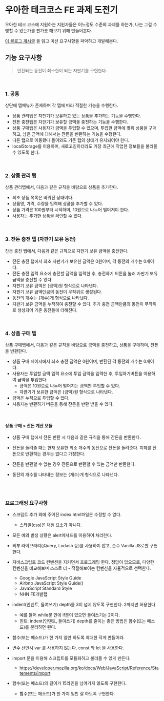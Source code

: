 # 우아한 테크코스 FE 과제 도전기

우아한 테크 코스에 지원하는 지원자들은 어느정도 수준의 과제를 하는가, 나는 그걸 수행할 수 있는가를 판가름 해보기 위해 만들어본다.

[이 블로그 게시글](https://velog.io/@compy/%EC%9A%B0%EC%95%84%ED%95%9C%ED%85%8C%ED%81%AC%EC%BD%94%EC%8A%A4-4%EA%B8%B0-%ED%94%84%EB%A1%A0%ED%8A%B8%EC%97%94%EB%93%9C-%EA%B3%BC%EC%A0%95-%ED%94%84%EB%A6%AC%EC%BD%94%EC%8A%A4-3%EC%A3%BC%EC%B0%A8-%ED%9B%84%EA%B8%B0) 을 읽고 미션 요구사항을 파악하고 개발해본다.


## 기능 요구사항
> 반환되는 동전이 최소한이 되는 자판기를 구현한다.

<br>

### 1. 공통
상단에 탭메뉴가 존재하며 각 탭에 따라 적절한 기능을 수행한다.

- 상품 관리탭은 자판기가 보유하고 있는 상품을 추가하는 기능을 수행한다.
- 잔돈 충전탭은 자판기가 보유할 금액을 충전하는 기능을 수행한다.
- 상품 구매탭은 사용자가 금액을 투입할 수 있으며, 투입한 금액에 맞춰 상품을 구매하고, 남은 금액에 대해서는 잔돈을 반환하는 기능을 수행한다.
- 다른 탭으로 이동했다 돌아와도 기존 탭의 상태가 유지되어야 한다.
- localStorage를 이용하여, 새로고침하더라도 가장 최근에 작업한 정보들을 불러올 수 있도록 한다.

<br>

### 2. 상품 관리 탭
상품 관리탭에서, 다음과 같은 규칙을 바탕으로 상품을 추가한다.

- 최초 상품 목록은 비워진 상태이다.
- 상품명, 가격, 수량을 입력해 상품을 추가할 수 있다.
- 상품 가격은 100원부터 시작하며, 10원으로 나누어 떨어져야 한다.
- 사용자는 추가한 상품을 확인할 수 있다.

<br>

### 3. 잔돈 충전 탭 (자판기 보유 동전)
잔돈 충전 탭에서, 다음과 같은 규칙으로 자판기 보유 금액을 충전한다.

- 잔돈 충전 탭에서 최초 자판기가 보유한 금액은 0원이며, 각 동전의 개수는 0개이다.
- 잔돈 충전 입력 요소에 충전할 금액을 입력한 후, 충전하기 버튼을 눌러 자판기 보유 금액을 충전할 수 있다.
- 자판기 보유 금액은 {금액}원 형식으로 나타낸다.
- 자판기 보유 금액만큼의 동전이 무작위로 생성된다.
- 동전의 개수는 {개수}개 형식으로 나타낸다.
- 자판기 보유 금액을 누적하여 충전할 수 있다. 추가 충전 금액만큼의 동전이 무작위로 생성되어 기존 동전들에 더해진다.

<br>

### 4. 상품 구매 탭
상품 구매탭에서, 다음과 같은 규칙을 바탕으로 금액을 충전하고, 상품을 구매하며, 잔돈을 반환한다.

- 상품 구매 페이지에서 최초 충전 금액은 0원이며, 반환된 각 동전의 개수는 0개이다.
- 사용자는 투입할 금액 입력 요소에 투입 금액을 입력한 후, 투입하기버튼을 이용하여 금액을 투입한다.
    - 금액은 10원으로 나누어 떨어지는 금액만 투입할 수 있다.
    - 자판기가 보유한 금액은 {금액}원 형식으로 나타낸다.
- 금액은 누적으로 투입할 수 있다.
- 사용자는 반환하기 버튼을 통해 잔돈을 반환 받을 수 있다.

<br>

#### 상품 구매 > 잔돈 계산 모듈
- 상품 구매 탭에서 잔돈 반환 시 다음과 같은 규칙을 통해 잔돈을 반환한다.

- 잔돈을 돌려줄 때는 현재 보유한 최소 개수의 동전으로 잔돈을 돌려준다.
지폐를 잔돈으로 반환하는 경우는 없다고 가정한다. 
- 잔돈을 반환할 수 없는 경우 잔돈으로 반환할 수 있는 금액만 반환한다.
- 동전의 개수를 나타내는 정보는 {개수}개 형식으로 나타낸다.

<br><br>

### 프로그래밍 요구사항
- 스크립트 추가 외에 주어진 index.html파일은 수정할 수 없다.
    - 스타일(css)은 채점 요소가 아니다.
- 모든 예외 발생 상황은 alert메서드를 이용하여 처리한다.
- 외부 라이브러리(jQuery, Lodash 등)를 사용하지 않고, 순수 Vanilla JS로만 구현한다.
- 자바스크립트 코드 컨벤션을 지키면서 프로그래밍 한다. 정답이 없으므로, 다양한 컨벤션을 비교해보며 스스로 더 - 적절해보이는 컨벤션을 자율적으로 선택한다.
    - Google JavaScript Style Guide
    - Airbnb JavaScript Style Guide()
    - JavaScript Standard Style
    - NHN FE개발랩
- indent(인덴트, 들여쓰기) depth를 3이 넘지 않도록 구현한다. 2까지만 허용한다.
    - 예를 들어 while문 안에 if문이 있으면 들여쓰기는 2이다.
    - 힌트: indent(인덴트, 들여쓰기) depth를 줄이는 좋은 방법은 함수(또는 메소드)를 분리하면 된다.
- 함수(또는 메소드)가 한 가지 일만 하도록 최대한 작게 만들어라.
- 변수 선언시 var 를 사용하지 않는다. const 와 let 을 사용한다.
    
- import 문을 이용해 스크립트를 모듈화하고 불러올 수 있게 만든다.
    - https://developer.mozilla.org/ko/docs/Web/JavaScript/Reference/Statements/import
- 함수(또는 메소드)의 길이가 15라인을 넘어가지 않도록 구현한다.
    - 함수(또는 메소드)가 한 가지 일만 잘 하도록 구현한다.